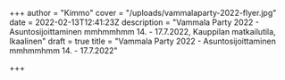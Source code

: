 +++
author = "Kimmo"
cover = "/uploads/vammalaparty-2022-flyer.jpg"
date = 2022-02-13T12:41:23Z
description = "Vammala Party 2022 - Asuntosijoittaminen mmhmmhmm 14. - 17.7.2022, Kauppilan matkailutila, Ikaalinen"
draft = true
title = "Vammala Party 2022 - Asuntosijoittaminen mmhmmhmm 14. - 17.7.2022"

+++
